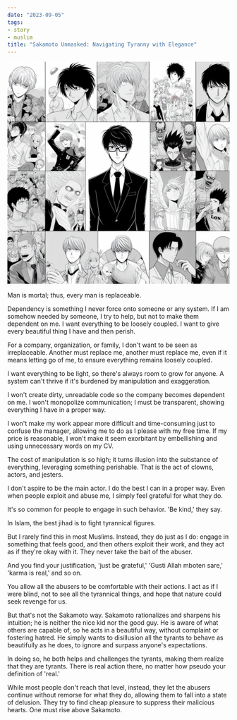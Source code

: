 ```yaml
---
date: "2023-09-05"
tags:
- story
- muslim
title: "Sakamoto Unmasked: Navigating Tyranny with Elegance"
---
```


![sakamoto faces](<sakamoto faces.jpg>)

Man is mortal; thus, every man is replaceable.

Dependency is something I never force onto someone or any system. If I am somehow needed by someone, I try to help, but not to make them dependent on me. I want everything to be loosely coupled. I want to give every beautiful thing I have and then perish.

For a company, organization, or family, I don't want to be seen as irreplaceable. Another must replace me, another must replace me, even if it means letting go of me, to ensure everything remains loosely coupled.

I want everything to be light, so there's always room to grow for anyone. A system can't thrive if it's burdened by manipulation and exaggeration.

I won't create dirty, unreadable code so the company becomes dependent on me. I won't monopolize communication; I must be transparent, showing everything I have in a proper way.

I won't make my work appear more difficult and time-consuming just to confuse the manager, allowing me to do as I please with my free time. If my price is reasonable, I won't make it seem exorbitant by embellishing and using unnecessary words on my CV.

The cost of manipulation is so high; it turns illusion into the substance of everything, leveraging something perishable. That is the act of clowns, actors, and jesters.

I don't aspire to be the main actor. I do the best I can in a proper way. Even when people exploit and abuse me, I simply feel grateful for what they do.

It's so common for people to engage in such behavior. 'Be kind,' they say.

In Islam, the best jihad is to fight tyrannical figures.

But I rarely find this in most Muslims. Instead, they do just as I do: engage in something that feels good, and then others exploit their work, and they act as if they're okay with it. They never take the bait of the abuser.

And you find your justification, 'just be grateful,' 'Gusti Allah mboten sare,' 'karma is real,' and so on.

You allow all the abusers to be comfortable with their actions. I act as if I were blind, not to see all the tyrannical things, and hope that nature could seek revenge for us.

But that's not the Sakamoto way. Sakamoto rationalizes and sharpens his intuition; he is neither the nice kid nor the good guy. He is aware of what others are capable of, so he acts in a beautiful way, without complaint or fostering hatred. He simply wants to disillusion all the tyrants to behave as beautifully as he does, to ignore and surpass anyone's expectations.

In doing so, he both helps and challenges the tyrants, making them realize that they are tyrants. There is real action there, no matter how pseudo your definition of 'real.'

While most people don't reach that level, instead, they let the abusers continue without remorse for what they do, allowing them to fall into a state of delusion. They try to find cheap pleasure to suppress their malicious hearts. One must rise above Sakamoto.